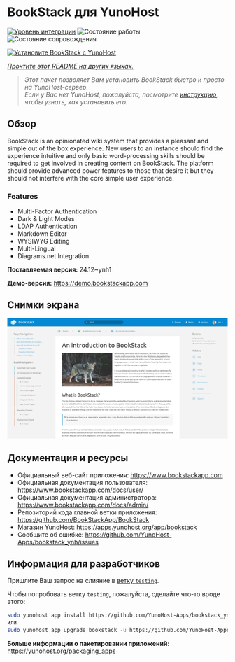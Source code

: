 <!--
Важно: этот README был автоматически сгенерирован <https://github.com/YunoHost/apps/tree/master/tools/readme_generator>
Он НЕ ДОЛЖЕН редактироваться вручную.
-->

# BookStack для YunoHost

[![Уровень интеграции](https://apps.yunohost.org/badge/integration/bookstack)](https://ci-apps.yunohost.org/ci/apps/bookstack/)
![Состояние работы](https://apps.yunohost.org/badge/state/bookstack)
![Состояние сопровождения](https://apps.yunohost.org/badge/maintained/bookstack)

[![Установите BookStack с YunoHost](https://install-app.yunohost.org/install-with-yunohost.svg)](https://install-app.yunohost.org/?app=bookstack)

*[Прочтите этот README на других языках.](./ALL_README.md)*

> *Этот пакет позволяет Вам установить BookStack быстро и просто на YunoHost-сервер.*  
> *Если у Вас нет YunoHost, пожалуйста, посмотрите [инструкцию](https://yunohost.org/install), чтобы узнать, как установить его.*

## Обзор

BookStack is an opinionated wiki system that provides a pleasant and simple out of the box experience. New users to an instance should find the experience intuitive and only basic word-processing skills should be required to get involved in creating content on BookStack. The platform should provide advanced power features to those that desire it but they should not interfere with the core simple user experience.

### Features

- Multi-Factor Authentication
- Dark & Light Modes
- LDAP Authentication
- Markdown Editor
- WYSIWYG Editing
- Multi-Lingual
- Diagrams.net Integration

**Поставляемая версия:** 24.12~ynh1

**Демо-версия:** <https://demo.bookstackapp.com>

## Снимки экрана

![Снимок экрана BookStack](./doc/screenshots/screenshot.png)

## Документация и ресурсы

- Официальный веб-сайт приложения: <https://www.bookstackapp.com>
- Официальная документация пользователя: <https://www.bookstackapp.com/docs/user/>
- Официальная документация администратора: <https://www.bookstackapp.com/docs/admin/>
- Репозиторий кода главной ветки приложения: <https://github.com/BookStackApp/BookStack>
- Магазин YunoHost: <https://apps.yunohost.org/app/bookstack>
- Сообщите об ошибке: <https://github.com/YunoHost-Apps/bookstack_ynh/issues>

## Информация для разработчиков

Пришлите Ваш запрос на слияние в [ветку `testing`](https://github.com/YunoHost-Apps/bookstack_ynh/tree/testing).

Чтобы попробовать ветку `testing`, пожалуйста, сделайте что-то вроде этого:

```bash
sudo yunohost app install https://github.com/YunoHost-Apps/bookstack_ynh/tree/testing --debug
или
sudo yunohost app upgrade bookstack -u https://github.com/YunoHost-Apps/bookstack_ynh/tree/testing --debug
```

**Больше информации о пакетировании приложений:** <https://yunohost.org/packaging_apps>
